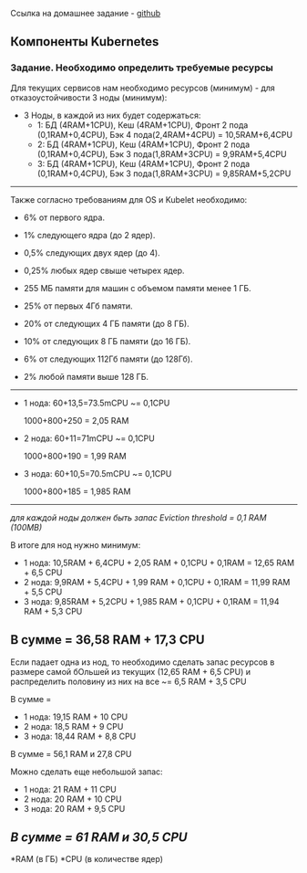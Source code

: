 Ссылка на домашнее задание - [github](https://github.com/netology-code/kuber-homeworks/blob/main/3.1/3.1.md)

## Компоненты Kubernetes
### Задание. Необходимо определить требуемые ресурсы

Для текущих сервисов нам необходимо ресурсов (минимум) - для отказоустойчивости 3 ноды (минимум):

- 3 Ноды, в каждой из них будет содержаться:
  - 1: БД (4RAM+1CPU), Кеш (4RAM+1CPU), Фронт 2 пода (0,1RAM+0,4CPU), Бэк 4 пода(2,4RAM+4CPU) = 10,5RAM+6,4CPU
  - 2: БД (4RAM+1CPU), Кеш (4RAM+1CPU), Фронт 2 пода (0,1RAM+0,4CPU), Бэк 3 пода(1,8RAM+3CPU) = 9,9RAM+5,4CPU
  - 3: БД (4RAM+1CPU), Кеш (4RAM+1CPU), Фронт 2 пода (0,1RAM+0,4CPU), Бэк 3 пода(1,8RAM+3CPU) = 9,85RAM+5,2CPU

-----------------------------------------------------------------

Также согласно требованиям для OS и Kubelet необходимо:
- 6% от первого ядра.
- 1% следующего ядра (до 2 ядер).
- 0,5% следующих двух ядер (до 4).
- 0,25% любых ядер свыше четырех ядер.

- 255 МБ памяти для машин с объемом памяти менее 1 ГБ.
- 25% от первых 4Гб памяти.
- 20% от следующих 4 ГБ памяти (до 8 ГБ).
- 10% от следующих 8 ГБ памяти (до 16 ГБ).
- 6% от следующих 112Гб памяти (до 128Гб).
- 2% любой памяти выше 128 ГБ.
-----------------------------------------------------------------

- 1 нода:
  60+13,5=73.5mCPU ~= 0,1CPU

  1000+800+250 = 2,05 RAM
- 2 нода:
  60+11=71mCPU ~= 0,1CPU

  1000+800+190 = 1,99 RAM
- 3 нода:
  60+10,5=70.5mCPU ~= 0,1CPU

  1000+800+185 = 1,985 RAM
-----------------------------------------------------------------
*для каждой ноды должен быть запас Eviction threshold = 0,1 RAM (100MB)*

В итоге для нод нужно минимум:
- 1 нода: 10,5RAM + 6,4CPU + 2,05 RAM + 0,1CPU + 0,1RAM = 12,65 RAM + 6,5 CPU
- 2 нода: 9,9RAM + 5,4CPU + 1,99 RAM + 0,1CPU + 0,1RAM = 11,99 RAM + 5,5 CPU
- 3 нода: 9,85RAM + 5,2CPU + 1,985 RAM + 0,1CPU + 0,1RAM = 11,94 RAM + 5,3 CPU

В сумме = 36,58 RAM + 17,3 CPU
-----------------------------------------------------------------

Если падает одна из нод, то необходимо сделать запас ресурсов в размере самой бОльшей из текущих (12,65 RAM + 6,5 CPU) и распределить половину из них на все ~= 6,5 RAM + 3,5 CPU

В сумме = 
- 1 нода: 19,15 RAM + 10 CPU
- 2 нода: 18,5 RAM + 9 CPU
- 3 нода: 18,44 RAM + 8,8 CPU

В сумме = 56,1 RAM и 27,8 CPU

Можно сделать еще небольшой запас:
- 1 нода: 21 RAM + 11 CPU
- 2 нода: 20 RAM + 10 CPU
- 3 нода: 20 RAM + 9,5 CPU

***В сумме = 61 RAM и 30,5 CPU***
-----------------------------------------------------------------
*RAM (в ГБ)
*CPU (в количестве ядер)
